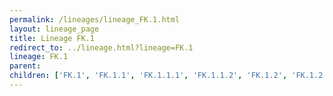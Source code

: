 ```yaml
---
permalink: /lineages/lineage_FK.1.html
layout: lineage_page
title: Lineage FK.1
redirect_to: ../lineage.html?lineage=FK.1
lineage: FK.1
parent: 
children: ['FK.1', 'FK.1.1', 'FK.1.1.1', 'FK.1.1.2', 'FK.1.2', 'FK.1.2.1', 'FK.1.2.2', 'FK.1.3', 'FK.1.3.1', 'FK.1.3.2', 'FK.1.4', 'FK.1.4.1', 'FK.1.5']
---
```

